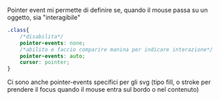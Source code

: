 Pointer event mi permette di definire se, quando il mouse passa su un oggetto,  sia "interagibile"
```css
.class{
	/*disabilita*/
	pointer-events: none;
	/*abilito e faccio comparire manina per indicare interazione*/
	pointer-events: auto;
	cursor: pointer;
}
```

Ci sono anche pointer-events specifici per gli svg (tipo fill, o stroke per prendere il focus quando il mouse entra sul bordo o nel contenuto)